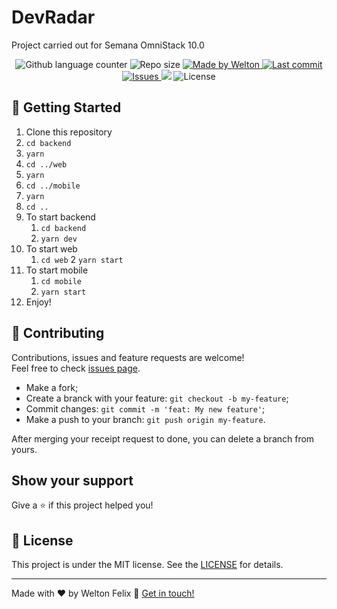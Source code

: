<!--<h1 align="center">
  <a target="blank" href="https://bethehero-frontend.netlify.com/">
    <img alt="BeTheHero" title="Acesse o site" src="./logo.svg" width="50%" />
  </a>
</h1>-->

# DevRadar
Project carried out for Semana OmniStack 10.0


<p align="center">
  <img alt="Github language counter" src="https://img.shields.io/github/languages/count/weltonfelix/omnistack10?color=%2304D361">

  <img alt="Repo size" src="https://img.shields.io/github/repo-size/weltonfelix/omnistack10">
	
  <a href="https://www.github.com/weltonfelix">
    <img alt="Made by Welton" src="https://img.shields.io/badge/Made%20by-Welton-%2304D361">
  </a>

  <a href="https://github.com/welton/omnistack10/commits/master">
    <img alt="Last commit" src="https://img.shields.io/github/last-commit/weltonfelix/omnistack10">
  </a>

  <a href="https://github.com/weltonfelix/omnistack10/issues">
    <img alt="Issues" src="https://img.shields.io/github/issues/weltonfelix/omnistack10">
  </a>
<a aria-label="Completo">
    <img src="https://img.shields.io/badge/OmniStack-done-green?logo=data:image/png;base64,iVBORw0KGgoAAAANSUhEUgAAABAAAAAQCAMAAAAoLQ9TAAAALVBMVEVHcExxWsF0XMJzXMJxWcFsUsD///9jRrzY0u6Xh9Gsn9n39fyMecy0qd2bjNJWBT0WAAAABHRSTlMA2Do606wF2QAAAGlJREFUGJVdj1cWwCAIBLEsRU3uf9xobDH8+GZwUYi8i6ucJwrxKE+7D0G9Q4vlYqtmCSjndr4CgCgzlyFgfKfKCVO0LrPKjmiqMxGXkJwNnXskqWG+1oSM+BSwD8f29YLNjvx/OQrn+g99oQSoNmt3PgAAAABJRU5ErkJggg=="></img>
  </a>
  <img alt="License" src="https://img.shields.io/badge/license-MIT-brightgreen">
</p>

<!--
<h2 align='center'>
      <img title="Front-end"  alt="front-end" src="./gif-front-end.gif" width="50%">
</h2>      
<h2 align='center'>
      <img title="Mobile" alt="mobile" src="./gif-mobile.gif" width="25%">
	<br>
	<img title="Runs with expo" alt="Runs with expo" src="https://img.shields.io/badge/Runs%20with%20Expo-000.svg?style=flat-square&logo=EXPO&labelColor=f3f3f3&logoColor=000">
</h2>
-->

## :notebook: Getting Started
1. Clone this repository
2. `cd backend`
3. `yarn`
4. `cd ../web`
5. `yarn`
6. `cd ../mobile`
7. `yarn`
8. `cd ..`
9. To start backend
   1. `cd backend`
   2. `yarn dev`
10. To start web
    1. `cd web`
    2 `yarn start`
11. To start mobile
    1. `cd mobile`
    2. `yarn start`
12. Enjoy!

## 🤝 Contributing

Contributions, issues and feature requests are welcome!<br />Feel free to check [issues page](https://github.com/weltonfelix/omnistack10/issues).
- Make a fork;
- Create a branck with your feature: `git checkout -b my-feature`;
- Commit changes: `git commit -m 'feat: My new feature'`;
- Make a push to your branch: `git push origin my-feature`.

After merging your receipt request to done, you can delete a branch from yours.

## Show your support

Give a ⭐️ if this project helped you!

## :memo: License

This project is under the MIT license. See the [LICENSE](LICENSE.md) for details.

---

Made with ♥ by Welton Felix :wave: [Get in touch!](mailto:contato.weltonf@gmail.com)

